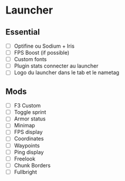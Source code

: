# Launcher

## Essential
- [ ] Optifine ou Sodium + Iris
- [ ] FPS Boost (if possible)
- [ ] Custom fonts
- [ ] Plugin stats connecter au launcher
- [ ] Logo du launcher dans le tab et le nametag

## Mods
- [ ] F3 Custom
- [ ] Toggle sprint
- [ ] Armor status
- [ ] Minimap
- [ ] FPS display
- [ ] Coordinates 
- [ ] Waypoints
- [ ] Ping display
- [ ] Freelook
- [ ] Chunk Borders
- [ ] Fullbright
